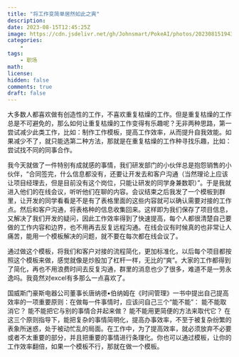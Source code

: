 ```yaml
---
title: "将工作变简单居然如此之爽"
description: 
date: 2023-08-15T12:45:25Z
image: https://cdn.jsdelivr.net/gh/Johnsmart/PokeAI/photos/20230815194314.png
categories:
    - 
tags:
    - 职场
math: 
license: 
hidden: false
comments: true
draft: false
---
```


大多数人都喜欢做有创造性的工作，不喜欢重复枯燥的工作。但是重复枯燥的工作总是不可避免的，那么如何让重复枯燥的工作变得有乐趣呢？无非两种思路，第一尝试减少此类工作，比如：制作工作模板，提高工作效率，从而提升自我效能。如果减少不了，就只能选第二种方法，那就是在重复枯燥的工作种寻找乐趣，比如：尝试找不同的同事合作。

我今天就做了一件特别有成就感的事情，我们研发部门的小伙伴总是抱怨销售的小伙伴，“合同签完，什么信息都没有，还要让开发去和客户沟通（当然理论上应该让项目经理去，但是目前没有这个岗位，只能让研发的同学身兼数职）”。于是我就进入他们的在线会议，听听他们在聊的内容​。会议结束之后我发了一个模板到群里，让开发的同学看看是不是有了表格里面的这些内容就可以确认需要对接的工作点。然后和客户沟通，将表格种的信息收集回来​。这样即为我们保存了项目信息，又解决了我们开发的疑问​，因此工作效率得到了快速提高，每个人都很清楚自己要做的工作内容和边界，也不用再去反复远程沟通​。在线会议有时候真的也非常让人痛苦，能用一个模板解决的问题，就不要在每次都在线会议了。

通过做这个模板，将我们和客户对接的流程简化，更加标准化，以后每个项目都按照这个模板来做，感觉就像是炒股加了杠杆一样，无比的“爽”。大家的工作都得到了简化，再也不用浪费时间去反复沟通，群里的消息也少了很多，难道不是一劳永逸吗。我竟然对excel有多那么一点喜欢了。​

国威斯门豪斯电器公司董事长唐纳德•伯纳姆在《时间管理》一书中提出自己提高效率的一项重要原则：在做每一件事情时，应该问自己三个“能不能”：
能不能取消它？
能不能把它与别的事情合并起来做？
能不能用更简便的方法来取代它？
在这三个原则指导下，能把复杂的事情简明化，提高办事效率，不至于被复杂纷繁的表象所迷惑，处于被动忙乱的局面。在工作中，为了提高效率，就必须放弃不必要或者不太重要的部分，并且把重要的事情进行条理化。​
你也可以通过模板，让你的工作效率翻倍，如果一个模板不行，那就在做一个模板。